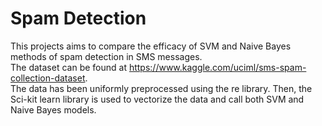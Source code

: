 # Spam Detection
This projects aims to compare the efficacy of SVM and Naive Bayes methods of spam detection in SMS messages.  
The dataset can be found at https://www.kaggle.com/uciml/sms-spam-collection-dataset.  
The data has been uniformly preprocessed using the re library. Then, the Sci-kit learn library is used to vectorize the data and call both SVM and Naive Bayes models. 
